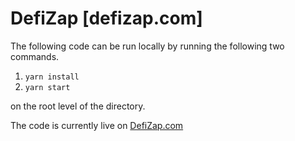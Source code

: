 # DefiZap [defizap.com]

The following code can be run locally by running the following two commands.

1. `yarn install`
2. `yarn start`

on the root level of the directory.

The code is currently live on [DefiZap.com](https://defizap.com)